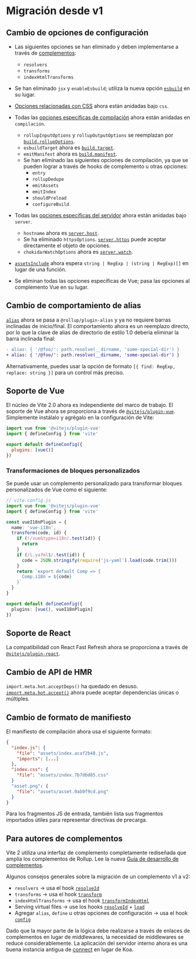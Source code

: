 # Migración desde v1

## Cambio de opciones de configuración

- Las siguientes opciones se han eliminado y deben implementarse a través de [complementos](./api-plugin):

  - `resolvers`
  - `transforms`
  - `indexHtmlTransforms`

- Se han eliminado `jsx` y `enableEsbuild`; utiliza la nueva opción [`esbuild`](/config/#esbuild) en su lugar.

- [Opciones relacionadas con CSS](/config/#css-modules) ahora están anidadas bajo `css`.

- Todas las [opciones específicas de compilación](/config/#build-options) ahora están anidadas en `compilación`.

  - `rollupInputOptions` y `rollupOutputOptions` se reemplazan por [`build.rollupOptions`](/config/#build-rollupoptions).
  - `esbuildTarget` ahora es [`build.target`](/config/#build-target).
  - `emitManifest` ahora es [`build.manifest`](/config/#build-manifest).
  - Se han eliminado las siguientes opciones de compilación, ya que se pueden lograr a través de hooks de complemento u otras opciones:
    - `entry`
    - `rollupDedupe`
    - `emitAssets`
    - `emitIndex`
    - `shouldPreload`
    - `configureBuild`

- Todas las [opciones específicas del servidor](/config/#server-options) ahora están anidadas bajo
  `server`.

  - `hostname` ahora es [`server.host`](/config/#server-host).
  - Se ha eliminado `httpsOptions`. [`server.https`](/config/#server-https) puede aceptar directamente el objeto de opciones.
  - `chokidarWatchOptions` ahora es [`server.watch`](/config/#server-watch).

- [`assetsInclude`](/config/#assetsinclude) ahora espera `string | RegExp | (string | RegExp)[]` en lugar de una función.

- Se eliminan todas las opciones específicas de Vue; pasa las opciones al complemento Vue en su lugar.

## Cambio de comportamiento de alias

[`alias`](/config/#resolve-alias) ahora se pasa a `@rollup/plugin-alias` y ya no requiere barras inclinadas de inicio/final. El comportamiento ahora es un reemplazo directo, por lo que la clave de alias de directorio de estilo 1.0 debería eliminar la barra inclinada final:

```diff
- alias: { '/@foo/': path.resolve(__dirname, 'some-special-dir') }
+ alias: { '/@foo/': path.resolve(__dirname, 'some-special-dir') }
```

Alternativamente, puedes usar la opción de formato `[{ find: RegExp, replace: string }]` para un control más preciso.

## Soporte de Vue

El núcleo de Vite 2.0 ahora es independiente del marco de trabajo. El soporte de Vue ahora se proporciona a través de [`@vitejs/plugin-vue`](https://github.com/vitejs/vite/tree/main/packages/plugin-vue). Simplemente instálalo y agrégalo en la configuración de Vite:

```js
import vue from '@vitejs/plugin-vue'
import { defineConfig } from 'vite'

export default defineConfig({
  plugins: [vue()]
})
```

### Transformaciones de bloques personalizados

Se puede usar un complemento personalizado para transformar bloques personalizados de Vue como el siguiente:

```ts
// vite.config.js
import vue from '@vitejs/plugin-vue'
import { defineConfig } from 'vite'

const vueI18nPlugin = {
  name: 'vue-i18n',
  transform(code, id) {
    if (!/vue&type=i18n/.test(id)) {
      return
    }
    if (/\.ya?ml$/.test(id)) {
      code = JSON.stringify(require('js-yaml').load(code.trim()))
    }
    return `export default Comp => {
      Comp.i18n = ${code}
    }`
  }
}

export default defineConfig({
  plugins: [vue(), vueI18nPlugin]
})
```

## Soporte de React

La compatibilidad con React Fast Refresh ahora se proporciona a través de [`@vitejs/plugin-react`](https://github.com/vitejs/vite/tree/main/packages/plugin-react).

## Cambio de API de HMR

`import.meta.hot.acceptDeps()` ha quedado en desuso. [`import.meta.hot.accept()`](./api-hmr#hot-accept-deps-cb) ahora puede aceptar dependencias únicas o múltiples.

## Cambio de formato de manifiesto

El manifiesto de compilación ahora usa el siguiente formato:

```json
{
  "index.js": {
    "file": "assets/index.acaf2b48.js",
    "imports": [...]
  },
  "index.css": {
    "file": "assets/index.7b7dbd85.css"
  }
  "asset.png": {
    "file": "assets/asset.0ab0f9cd.png"
  }
}
```

Para los fragmentos JS de entrada, también lista sus fragmentos importados útiles para representar directivas de precarga.

## Para autores de complementos

Vite 2 utiliza una interfaz de complemento completamente rediseñada que amplía los complementos de Rollup. Lee la nueva [Guía de desarrollo de complementos](./api-plugin).

Algunos consejos generales sobre la migración de un complemento v1 a v2:

- `resolvers` -> usa el hook [`resolveId`](https://rollupjs.org/guide/en/#resolveid)
- `transforms` -> usa el hook [`transform`](https://rollupjs.org/guide/en/#transform)
- `indexHtmlTransforms` -> usa el hook [`transformIndexHtml`](./api-plugin#transformindexhtml)
- Serving virtual files -> use los hooks [`resolveId`](https://rollupjs.org/guide/en/#resolveid) + [`load`](https://rollupjs.org/guide/en/#load)
- Agregar `alias`, `define` u otras opciones de configuración -> usa el hook [`config`](./api-plugin#config)

Dado que la mayor parte de la lógica debe realizarse a través de enlaces de complementos en lugar de middlewares, la necesidad de middlewares se reduce considerablemente. La aplicación del servidor interno ahora es una buena instancia antigua de [connect](https://github.com/senchalabs/connect) en lugar de Koa.
